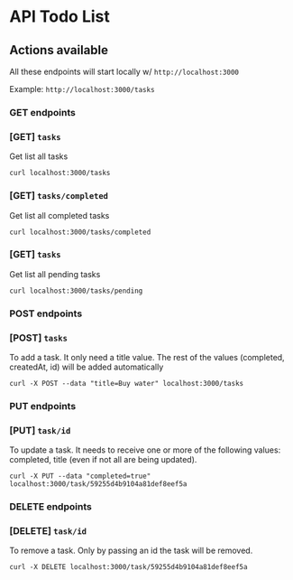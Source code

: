# API Todo List

## Actions available

All these endpoints will start locally w/ `http://localhost:3000`

Example: `http://localhost:3000/tasks`

### GET endpoints

### [GET] `tasks`

Get list all tasks

```
curl localhost:3000/tasks
```

### [GET] `tasks/completed`

Get list all completed tasks

```
curl localhost:3000/tasks/completed
```

### [GET] `tasks`

Get list all pending tasks

```
curl localhost:3000/tasks/pending
```


### POST endpoints

### [POST] `tasks`

To add a task. It only need a title value. The rest of the values (completed, createdAt, id) will be added automatically

```
curl -X POST --data "title=Buy water" localhost:3000/tasks
```

### PUT endpoints

### [PUT] `task/id`

To update a task. It needs to receive one or more of the following values: completed, title (even if not all are being updated).

```
curl -X PUT --data "completed=true" localhost:3000/task/59255d4b9104a81def8eef5a
```

### DELETE endpoints

### [DELETE] `task/id`

To remove a task. Only by passing an id the task will be removed.

```
curl -X DELETE localhost:3000/task/59255d4b9104a81def8eef5a
```
